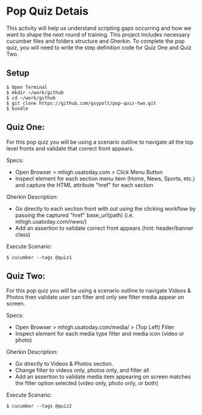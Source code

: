 # Pop Quiz Detais

This activity will help us understand scripting gaps occurring and how we want to shape the next round of training. This project includes necessary cucumber files and folders structure and Gherkin. To complete the pop quiz, you will need to write the step definition code for Quiz One and Quiz Two. 
 

## Setup

```
$ Open Terminal
$ mkdir ~/work/github
$ cd ~/work/github
$ git clone https://github.com/gsypolt/pop-quiz-two.git
$ bundle

```

## Quiz One:
For this pop quiz you will be using a scenario outline to navigate all the top level fronts and validate that correct front appears. 

Specs: 
* Open Browser > mhigh.usatoday.com > Click Menu Button
* Inspect element for each section menu item (Home, News, Sports, etc.) and capture the HTML attribute "href" for each section

Gherkin Description:
* Go directly to each section front with out using the clicking workflow by passing the captured "href" base_url(path) (i.e. mhigh.usatoday.com/news/)
* Add an assertion to validate correct front appears (hint: header/banner class)

Execute Scenario:
```
$ cucumber --tags @quiz1

````


## Quiz Two:
For this pop quiz you will be using a scenario outline to navigate Videos & Photos then validate user can filter and only see filter media appear on screen.

Specs:
* Open Browser > mhigh.usatoday.com/media/ > (Top Left) Filter
* Inspect element for each media type filter and media icon (video or photo)

Gherkin Description:
* Go directly to Videos & Photos section.
* Change filter to videos only, photos only, and filter all
* Add an assertion to validate media item appearing on screen matches the filter option selected (video only, photo only, or both)

Execute Scenario:
```
$ cucumber --tags @quiz2

````